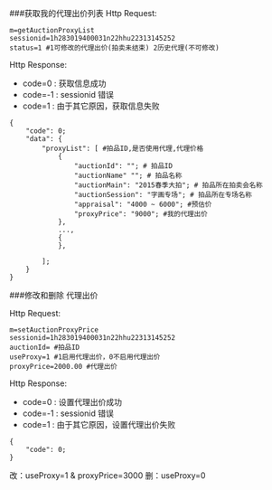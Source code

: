 ###获取我的代理出价列表
Http Request: 

```
m=getAuctionProxyList
sessionid=1h283019400031n22hhu22313145252
status=1 #1可修改的代理出价(拍卖未结束) 2历史代理(不可修改)
```

Http Response:

- code=0 : 获取信息成功
- code=-1 : sessionid 错误
- code=1 : 由于其它原因，获取信息失败  

``` 
{ 
    "code": 0;
    "data": {
    	"proxyList": [ #拍品ID,是否使用代理,代理价格
    	    {
    	        "auctionId": ""; # 拍品ID
    	        "auctionName" ""; # 拍品名称
    	        "auctionMain": "2015春季大拍"; # 拍品所在拍卖会名称
    	        "auctionSession": "字画专场"; # 拍品所在专场名称
    	        "appraisal": "4000 ~ 6000"; #预估价
    	        "proxyPrice": "9000"; #我的代理出价
    	    },
    	    ...,
    	    {
    	    },
    	   
    	];    	
    }
} 
```

###修改和删除 代理出价

Http Request: 

```
m=setAuctionProxyPrice
sessionid=1h283019400031n22hhu22313145252
auctionId= #拍品ID
useProxy=1 #1启用代理出价，0不启用代理出价
proxyPrice=2000.00 #代理出价
```
Http Response:

- code=0 : 设置代理出价成功
- code=-1 : sessionid 错误
- code=1 : 由于其它原因，设置代理出价失败

``` 
{ 
    "code": 0;
} 
```
改：useProxy=1 & proxyPrice=3000
删：useProxy=0
